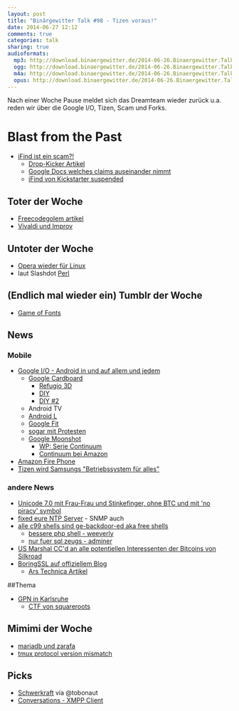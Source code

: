 ```yaml
---
layout: post
title: "Binärgewitter Talk #98 - Tizen voraus!"
date: 2014-06-27 12:12
comments: true
categories: talk
sharing: true
audioformats:
  mp3: http://download.binaergewitter.de/2014-06-26.Binaergewitter.Talk.98.mp3
  ogg: http://download.binaergewitter.de/2014-06-26.Binaergewitter.Talk.98.ogg
  m4a: http://download.binaergewitter.de/2014-06-26.Binaergewitter.Talk.98.m4a
  opus: http://download.binaergewitter.de/2014-06-26.Binaergewitter.Talk.98.opus
---
```

Nach einer Woche Pause meldet sich das Dreamteam wieder zurück u.a. reden wir über die Google I/O, Tizen, Scam und Forks.

# Blast from the Past

- [iFind ist ein scam?!]( http://www.theregister.co.uk/2014/06/24/ifind_kickstarter/ )
    * [Drop-Kicker Artikel]( http://drop-kicker.com/2014/06/ifind-rf-energy-harvesting-bluetooth-beacon/ )
    * [Google Docs welches claims auseinander nimmt]( https://docs.google.com/document/d/1tI0mE85oXhnyjvn0HXnSmjOAE9C2KHu-sKYvBdoxZQk/edit#heading=h.2s7oz63h8sj8 )
    * [iFind von Kickstarter suspended]( http://hackaday.com/2014/06/26/the-ifind-kickstarter-campaign-was-just-suspended/ )


## Toter der Woche
- [Freecode](http://freecode.com/about )[golem artikel](http://www.golem.de/news/software-index-freecode-ist-tot-es-lebe-freecode-1406-107383.html )
- [Vivaldi und Improv](http://www.pro-linux.de/news/1/21225/offene-hardware-plaene-fuer-vivaldi-und-improv-eingestellt.html )

## Untoter der Woche
- [Opera wieder für Linux](http://www.heise.de/newsticker/meldung/Opera-Browser-wieder-fuer-Linux-verfuegbar-2236889.html )
- laut Slashdot [Perl]( http://beta.slashdot.org/story/203731 )

## (Endlich mal wieder ein) Tumblr der Woche
- [Game of Fonts]( http://gameoffonts.tumblr.com/ )

## News

### Mobile

- [Google I/O - Android in und auf allem und jedem]( http://arstechnica.com/gadgets/2014/06/google-io-in-photos-keynotes-crowds-and-androids-all-over-the-place/ )
  * [Google Cardboard](http://gizmodo.com/turn-your-android-into-a-virtual-reality-headset-with-g-1596026538/+stephentotilo )
    - [Refugio 3D]( http://gaminggadgets.de/refugio-3d-billiger-papp-bausatz-fuer-vr-brille )
    - [DIY]( http://www.roadtovr.com/build-your-own-diy-oculus-rift-guide/ )
    - [DIY #2](http://www.instructables.com/id/DIY-3D-Head-Mounted-Display-using-your-smartphone/?lang=de )
  * Android TV
  * [Android L](http://www.androidnext.de/news/android-l-release-naechste-os-version-vorgestellt-als-developer-version-in-kuerze-verfuegbar-google-io-2014/ )
  * [Google Fit](https://developers.google.com/fit/ )
  * [sogar mit Protesten](http://www.heise.de/newsticker/meldung/Proteste-bei-der-Google-I-O-Sie-arbeiten-fuer-ein-totalitaeres-Unternehmen-2239084.html )
  * [Google Moonshot]( http://arstechnica.com/gadgets/2014/06/google-moonshot-group-demos-modular-phone-that-almost-actually-works/ )
    - [WP: Serie Continuum](https://de.wikipedia.org/wiki/Continuum_\(Fernsehserie\) )
    - [Continuum bei Amazon](http://www.amazon.de/gp/product/B00DOLB8NA/ref=as_li_ss_tl?ie=UTF8&camp=1638&creative=19454&creativeASIN=B00DOLB8NA&linkCode=as2&tag=trektrip )
- [Amazon Fire Phone]( http://www.amazon.com/dp/B00EOE0WKQ/ref=fp_dp_auto_play?pf_rd_m=ATVPDKIKX0DER&pf_rd_s=gateway-center-column&pf_rd_r=0ETFR6ZGA42C3Z5N34W2&pf_rd_t=101&pf_rd_p=1828037122&pf_rd_i=507846 )
- [Tizen wird Samsungs "Betriebssystem für alles"]( http://www.computerbase.de/2014-06/samsung-tizen-android-alternative-betriebssystem-fuer-alles/ )

### andere News

- [Unicode 7.0 mit Frau-Frau und Stinkefinger, ohne BTC]( http://www.gulli.com/news/24016-unicode-70-2834-neue-zeichen-inklusive-stinkefinger-2014-06-17 )[ und mit 'no piracy' symbol]( http://torrentfreak.com/no-piracy-symbol-added-to-new-unicode-standard-140617/ )
- [fixed eure NTP Server](http://www.heise.de/newsticker/meldung/Weniger-NTP-Server-fuer-dDoS-ausnutzbar-aber-2239107.html ) - SNMP auch
- [alle c99 shells sind ge-backdoor-ed aka free shells]( http://thehackerblog.com/every-c99-php-shell-is-backdoored-aka-free-shells/ )
  * [bessere php shell - weeverly](http://epinna.github.io/Weevely/ )
  * [nur fuer sql zeugs - adminer]( http://www.adminer.org/de/ )
- [US Marshal CC'd an alle potentiellen Interessenten der Bitcoins von Silkroad]( http://arstechnica.com/tech-policy/2014/06/us-marshal-hits-reply-all-reveals-those-interested-in-anonymous-bitcoin-auction/ )
- [BoringSSL auf offiziellem Blog]( https://www.imperialviolet.org/ )
    - [Ars Technica Artikel]( http://arstechnica.com/security/2014/06/google-unveils-independent-fork-of-openssl-called-boringssl/ )

##Thema
- [GPN in Karlsruhe](https://entropia.de/GPN )
  - [CTF von squareroots]( http://blog.squareroots.de/en/ )

## Mimimi der Woche
- [mariadb und zarafa]( https://forums.zarafa.com/showthread.php?7980-SQL-error-on-Zarafa-7-1-with-MariaDB-5-5-25/ )
- [tmux protocol version mismatch]( https://plus.google.com/110139418387705691470/posts/BebrBSXMkBp )

## Picks
- [Schwerkraft](https://play.google.com/store/apps/details?id=com.anfema.schwerkraft ) via @tobonaut 
- [Conversations - XMPP Client](https://play.google.com/store/apps/details?id=eu.siacs.conversations )

